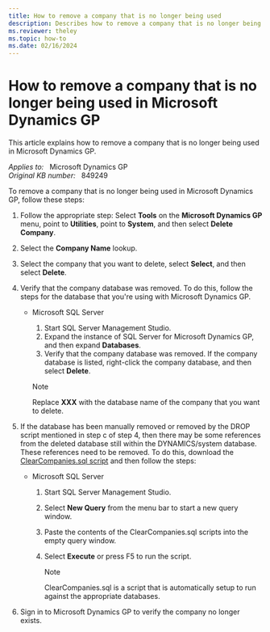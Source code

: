 ```yaml
---
title: How to remove a company that is no longer being used
description: Describes how to remove a company that is no longer being used in Microsoft Dynamics GP.
ms.reviewer: theley
ms.topic: how-to
ms.date: 02/16/2024
---
```

# How to remove a company that is no longer being used in Microsoft Dynamics GP

This article explains how to remove a company that is no longer being used in Microsoft Dynamics GP.

_Applies to:_ &nbsp; Microsoft Dynamics GP  
_Original KB number:_ &nbsp; 849249

To remove a company that is no longer being used in Microsoft Dynamics GP, follow these steps:

1. Follow the appropriate step:
   Select **Tools** on the **Microsoft Dynamics GP** menu, point to **Utilities**, point to **System**, and then select **Delete Company**.

2. Select the **Company Name** lookup.

3. Select the company that you want to delete, select **Select**, and then select **Delete**.

4. Verify that the company database was removed. To do this, follow the steps for the database that you're using with Microsoft Dynamics GP.

    - Microsoft SQL Server

      1. Start SQL Server Management Studio.
      2. Expand the instance of SQL Server for Microsoft Dynamics GP, and then expand **Databases**.
      3. Verify that the company database was removed. If the company database is listed, right-click the company database, and then select **Delete**.

       > [!NOTE]
         > Replace **XXX** with the database name of the company that you want to delete.

5. If the database has been manually removed or removed by the DROP script mentioned in step c of step 4, then there may be some references from the deleted database still within the DYNAMICS/system database. These references need to be removed. To do this, download the [ClearCompanies.sql script](https://mbs2.microsoft.com/fileexchange/downloadfile.aspx?fileid=e1140f50-afc0-4a4d-83ef-e9826aff6d64) and then follow the steps:

   - Microsoft SQL Server

      1. Start SQL Server Management Studio.
      2. Select **New Query** from the menu bar to start a new query window.
      3. Paste the contents of the ClearCompanies.sql scripts into the empty query window.
      4. Select **Execute** or press F5 to run the script.

         > [!NOTE]
         > ClearCompanies.sql is a script that is automatically setup to run against the appropriate databases.

6. Sign in to Microsoft Dynamics GP to verify the company no longer exists.
